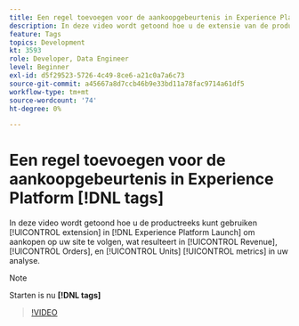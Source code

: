```yaml
---
title: Een regel toevoegen voor de aankoopgebeurtenis in Experience Platform [!DNL tags]
description: In deze video wordt getoond hoe u de extensie van de productreeks kunt gebruiken in [!DNL tags] om aankopen op uw plaats te volgen, resulterend in de metriek van Inkomsten, Orden, en van Eenheden in uw analyse.
feature: Tags
topics: Development
kt: 3593
role: Developer, Data Engineer
level: Beginner
exl-id: d5f29523-5726-4c49-8ce6-a21c0a7a6c73
source-git-commit: a45667a8d7ccb46b9e33bd11a78fac9714a61df5
workflow-type: tm+mt
source-wordcount: '74'
ht-degree: 0%

---
```


# Een regel toevoegen voor de aankoopgebeurtenis in Experience Platform [!DNL tags]

In deze video wordt getoond hoe u de productreeks kunt gebruiken [!UICONTROL extension] in [!DNL Experience Platform Launch] om aankopen op uw site te volgen, wat resulteert in [!UICONTROL Revenue], [!UICONTROL Orders], en [!UICONTROL Units] [!UICONTROL metrics] in uw analyse.

>[!NOTE]
>
> Starten is nu **[!DNL tags]**

>[!VIDEO](https://video.tv.adobe.com/v/28766/?quality=12&learn=on)
